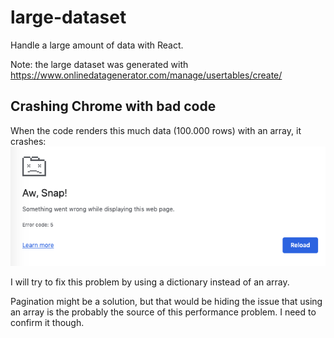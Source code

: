 # large-dataset
Handle a large amount of data with React.

Note: the large dataset was generated with https://www.onlinedatagenerator.com/manage/usertables/create/


## Crashing Chrome with bad code
When the code renders this much data (100.000 rows) with an array, it crashes:
![Crashing Chrome with bad code](crash.png)

I will try to fix this problem by using a dictionary instead of an array.

Pagination might be a solution, but that would be hiding the issue that using an array is the probably the source of this performance problem. I need to confirm it though.
